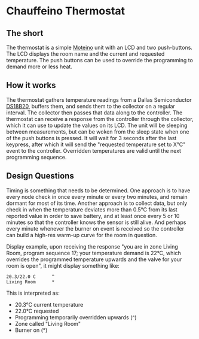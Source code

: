 Chauffeino Thermostat
=====================

The short
---------
The thermostat is a simple [Moteino](http://lowpowerlab.com/moteino/) unit with an LCD and two push-buttons. The LCD displays the room name and the current and requested temperature. The push buttons can be used to override the programming to demand more or less heat.


How it works
------------
The thermostat gathers temperature readings from a Dallas Semiconductor [DS18B20](http://datasheets.maximintegrated.com/en/ds/DS18B20.pdf), buffers them, and sends them to the collector on a regular interval. The collector then passes that data along to the controller. The thermostat can receive a response from the controller through the collector, which it can use to update the values on its LCD. The unit will be sleeping between measurements, but can be woken from the sleep state when one of the push buttons is pressed. It will wait for 3 seconds after the last keypress, after which it will send the "requested temperature set to X&deg;C" event to the controller. Overridden temperatures are valid until the next programming sequence.

Design Questions
----------------
Timing is something that needs to be determined. One approach is to have every node check in once every minute or every two minutes, and remain dormant for most of its time. Another approach is to collect data, but only check in when the temperature deviates more than 0.5&deg;C from its last reported value in order to save battery, and at least once every 5 or 10 minutes so that the controller knows the sensor is still alive. And perhaps every minute whenever the burner on event is received so the controller can build a high-res warm-up curve for the room in question.

Display example, upon receiving the response "you are in zone Living Room, program sequence 17; your temperature demand is 22&deg;C, which overrides the programmed temperature upwards and the valve for your room is open", it might display something like:

    20.3/22.0 C      ^
    Living Room      *

This is interpreted as:

* 20.3&deg;C current temperature
* 22.0&deg;C requested
* Programming temporarily overridden upwards (^)
* Zone called "Living Room"
* Burner on (*)
